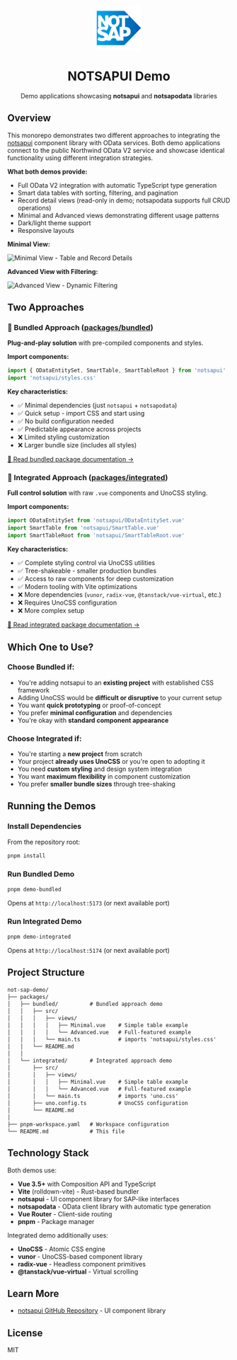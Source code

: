 <div align="center">
  <img src="https://raw.githubusercontent.com/mav-rik/not-sap/main/notsap.png" alt="NotSap Logo" width="100" />
  <h1>NOTSAPUI Demo</h1>
  <p>Demo applications showcasing <strong>notsapui</strong> and <strong>notsapodata</strong> libraries</p>
</div>

## Overview

This monorepo demonstrates two different approaches to integrating the [notsapui](https://github.com/mav-rik/not-sap) component library with OData services. Both demo applications connect to the public Northwind OData V2 service and showcase identical functionality using different integration strategies.

**What both demos provide:**

- Full OData V2 integration with automatic TypeScript type generation
- Smart data tables with sorting, filtering, and pagination
- Record detail views (read-only in demo; notsapodata supports full CRUD operations)
- Minimal and Advanced views demonstrating different usage patterns
- Dark/light theme support
- Responsive layouts

**Minimal View:**

<img src="./docs/table-record.gif" alt="Minimal View - Table and Record Details" />

**Advanced View with Filtering:**

<img src="./docs/adv-filters.gif" alt="Advanced View - Dynamic Filtering" />

## Two Approaches

### 🎁 Bundled Approach ([packages/bundled](https://github.com/mav-rik/not-sap-demo/tree/main/packages/bundled))

**Plug-and-play solution** with pre-compiled components and styles.

**Import components:**
```typescript
import { ODataEntitySet, SmartTable, SmartTableRoot } from 'notsapui'
import 'notsapui/styles.css'
```

**Key characteristics:**
- ✅ Minimal dependencies (just `notsapui` + `notsapodata`)
- ✅ Quick setup - import CSS and start using
- ✅ No build configuration needed
- ✅ Predictable appearance across projects
- ❌ Limited styling customization
- ❌ Larger bundle size (includes all styles)

[📖 Read bundled package documentation →](https://github.com/mav-rik/not-sap-demo/blob/main/packages/bundled/README.md)

### 🔧 Integrated Approach ([packages/integrated](https://github.com/mav-rik/not-sap-demo/tree/main/packages/integrated))

**Full control solution** with raw `.vue` components and UnoCSS styling.

**Import components:**
```typescript
import ODataEntitySet from 'notsapui/ODataEntitySet.vue'
import SmartTable from 'notsapui/SmartTable.vue'
import SmartTableRoot from 'notsapui/SmartTableRoot.vue'
```

**Key characteristics:**
- ✅ Complete styling control via UnoCSS utilities
- ✅ Tree-shakeable - smaller production bundles
- ✅ Access to raw components for deep customization
- ✅ Modern tooling with Vite optimizations
- ❌ More dependencies (`vunor`, `radix-vue`, `@tanstack/vue-virtual`, etc.)
- ❌ Requires UnoCSS configuration
- ❌ More complex setup

[📖 Read integrated package documentation →](https://github.com/mav-rik/not-sap-demo/blob/main/packages/integrated/README.md)

## Which One to Use?

### Choose **Bundled** if:

- You're adding notsapui to an **existing project** with established CSS framework
- Adding UnoCSS would be **difficult or disruptive** to your current setup
- You want **quick prototyping** or proof-of-concept
- You prefer **minimal configuration** and dependencies
- You're okay with **standard component appearance**

### Choose **Integrated** if:

- You're starting a **new project** from scratch
- Your project **already uses UnoCSS** or you're open to adopting it
- You need **custom styling** and design system integration
- You want **maximum flexibility** in component customization
- You prefer **smaller bundle sizes** through tree-shaking

## Running the Demos

### Install Dependencies

From the repository root:

```sh
pnpm install
```

### Run Bundled Demo

```sh
pnpm demo-bundled
```

Opens at `http://localhost:5173` (or next available port)

### Run Integrated Demo

```sh
pnpm demo-integrated
```

Opens at `http://localhost:5174` (or next available port)

## Project Structure

```
not-sap-demo/
├── packages/
│   ├── bundled/          # Bundled approach demo
│   │   ├── src/
│   │   │   ├── views/
│   │   │   │   ├── Minimal.vue    # Simple table example
│   │   │   │   └── Advanced.vue   # Full-featured example
│   │   │   └── main.ts            # imports 'notsapui/styles.css'
│   │   └── README.md
│   │
│   └── integrated/       # Integrated approach demo
│       ├── src/
│       │   ├── views/
│       │   │   ├── Minimal.vue    # Simple table example
│       │   │   └── Advanced.vue   # Full-featured example
│       │   └── main.ts            # imports 'uno.css'
│       ├── uno.config.ts          # UnoCSS configuration
│       └── README.md
│
├── pnpm-workspace.yaml   # Workspace configuration
└── README.md             # This file
```

## Technology Stack

Both demos use:

- **Vue 3.5+** with Composition API and TypeScript
- **Vite** (rolldown-vite) - Rust-based bundler
- **notsapui** - UI component library for SAP-like interfaces
- **notsapodata** - OData client library with automatic type generation
- **Vue Router** - Client-side routing
- **pnpm** - Package manager

Integrated demo additionally uses:

- **UnoCSS** - Atomic CSS engine
- **vunor** - UnoCSS-based component library
- **radix-vue** - Headless component primitives
- **@tanstack/vue-virtual** - Virtual scrolling

## Learn More

- [notsapui GitHub Repository](https://github.com/mav-rik/not-sap) - UI component library

## License

MIT
